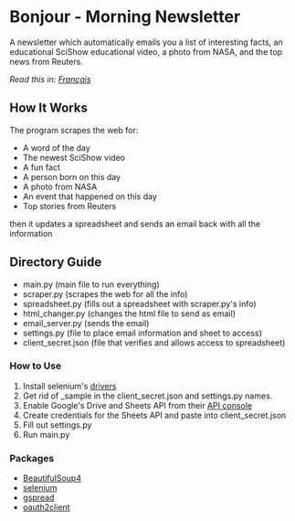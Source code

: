 # Bonjour - Morning Newsletter
A newsletter which automatically emails you a list of interesting facts, an educational SciShow educational video, a photo from NASA, and the top news from Reuters.

*Read this in: [Français](README.fr.md)*

## How It Works
The program scrapes the web for:
- A word of the day
- The newest SciShow video
- A fun fact
- A person born on this day
- A photo from NASA
- An event that happened on this day
- Top stories from Reuters

then it updates a spreadsheet and sends an email back with all the information

## Directory Guide
- main.py (main file to run everything)
- scraper.py (scrapes the web for all the info)
- spreadsheet.py (fills out a spreadsheet with scraper.py's info)
- html_changer.py (changes the html file to send as email)
- email_server.py (sends the email)
- settings.py (file to place email information and sheet to access)
- client_secret.json (file that verifies and allows access to spreadsheet)

### How to Use
1. Install selenium's [drivers](https://selenium-python.readthedocs.io/installation.html)
2. Get rid of _sample in the client_secret.json and settings.py names.
3. Enable Google's Drive and Sheets API from their [API console](https://console.developers.google.com/apis/dashboard)
4. Create credentials for the Sheets API and paste into client_secret.json
5. Fill out settings.py
6. Run main.py

### Packages
- [BeautifulSoup4](https://pypi.org/project/beautifulsoup4/)
- [selenium](https://pypi.org/project/selenium/)
- [gspread](https://pypi.org/project/gspread/)
- [oauth2client](https://pypi.org/project/oauth2client/)